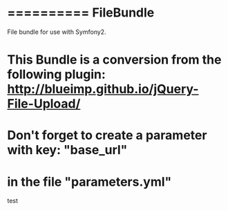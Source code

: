 ==========
FileBundle
==========

File bundle for use with Symfony2.

# This Bundle is a conversion from the following plugin: http://blueimp.github.io/jQuery-File-Upload/

# Don't forget to create a parameter with key: "base_url"
# in the file "parameters.yml"


test
